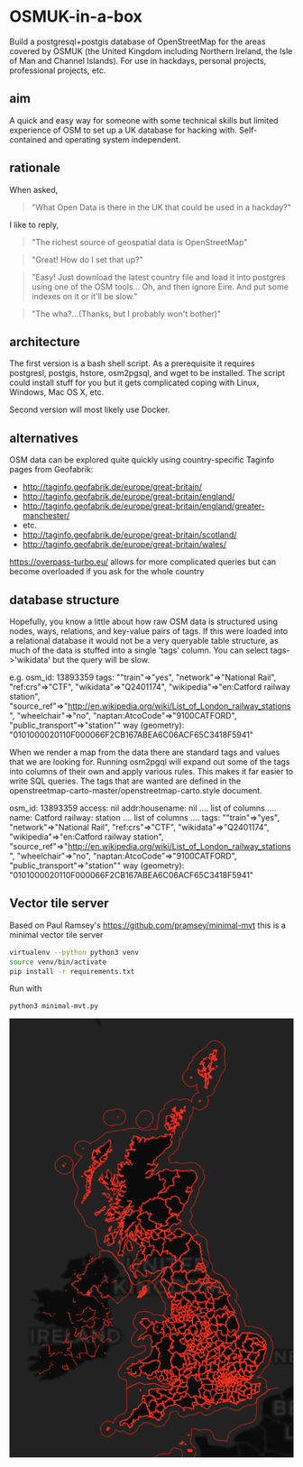 # OSMUK-in-a-box
Build a postgresql+postgis database of OpenStreetMap for the areas covered by OSMUK (the United Kingdom including Northern Ireland, the Isle of Man and Channel Islands). For use in hackdays, personal projects, professional projects, etc.

## aim
A quick and easy way for someone with some technical skills but limited experience of OSM to set up a UK database for hacking with. Self-contained and operating system independent.

## rationale
When asked,
> "What Open Data is there in the UK that could be used in a hackday?"

I like to reply,

> "The richest source of geospatial data is OpenStreetMap"

> "Great! How do I set that up?"

> "Easy! Just download the latest country file and load it into postgres using one of the OSM tools... Oh, and then ignore Eire. And put some indexes on it or it'll be slow."

> "The wha?...(Thanks, but I probably won't bother)"

## architecture
The first version is a bash shell script. As a prerequisite it requires postgresl, postgis, hstore, osm2pgsql, and wget to be installed. The script could install stuff for you but it gets complicated coping with Linux, Windows, Mac OS X, etc.

Second version will most likely use Docker.

## alternatives
OSM data can be explored quite quickly using country-specific Taginfo pages from Geofabrik:

* http://taginfo.geofabrik.de/europe/great-britain/
* http://taginfo.geofabrik.de/europe/great-britain/england/
* http://taginfo.geofabrik.de/europe/great-britain/england/greater-manchester/
* etc.
* http://taginfo.geofabrik.de/europe/great-britain/scotland/
* http://taginfo.geofabrik.de/europe/great-britain/wales/

https://overpass-turbo.eu/ allows for more complicated queries but can become overloaded if you ask for the whole country

## database structure
Hopefully, you know a little about how raw OSM data is structured using nodes, ways, relations, and key-value pairs of tags. If this were loaded into a relational database it would not be a very queryable table structure, as much of the data is stuffed into a single 'tags' column. You can select tags->'wikidata' but the query will be slow.

e.g.
osm_id: 13893359
tags: ""train"=>"yes", "network"=>"National Rail", "ref:crs"=>"CTF", "wikidata"=>"Q2401174", "wikipedia"=>"en:Catford railway station", "source_ref"=>"http://en.wikipedia.org/wiki/List_of_London_railway_stations", "wheelchair"=>"no", "naptan:AtcoCode"=>"9100CATFORD", "public_transport"=>"station""
way (geometry): "0101000020110F000066F2CB167ABEA6C06ACF65C3418F5941"

When we render a map from the data there are standard tags and values that we are looking for. Running osm2pgql will expand out some of the tags into columns of their own and apply various rules. This makes it far easier to write SQL queries. The tags that are wanted are defined in the openstreetmap-carto-master/openstreetmap-carto.style document.

osm_id: 13893359
access: nil
addr:housename: nil
....
list of columns
....
name: Catford
railway: station
....
list of columns
....
tags: ""train"=>"yes", "network"=>"National Rail", "ref:crs"=>"CTF", "wikidata"=>"Q2401174", "wikipedia"=>"en:Catford railway station", "source_ref"=>"http://en.wikipedia.org/wiki/List_of_London_railway_stations", "wheelchair"=>"no", "naptan:AtcoCode"=>"9100CATFORD", "public_transport"=>"station""
way (geometry): "0101000020110F000066F2CB167ABEA6C06ACF65C3418F5941"

## Vector tile server
Based on Paul Ramsey's https://github.com/pramsey/minimal-mvt this is a minimal vector tile server

```sh
virtualenv --python python3 venv
source venv/bin/activate
pip install -r requirements.txt
```

Run with
```sh
python3 minimal-mvt.py
```

![Screenshot of Mapbox GL Example](mapbox-gl.png)
